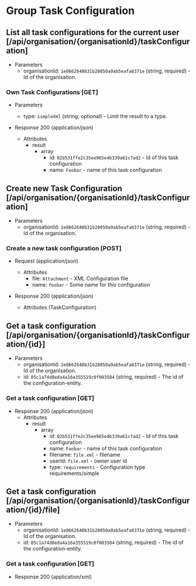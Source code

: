 # Group Task Configuration

## List all task configurations for the current user [/api/organisation/{organisationId}/taskConfiguration]

+ Parameters
    + organisationId: `1e8662640b31b28050a9ab5eafa8371e` (string, required) - Id of the organisation.
    
### Own Task Configurations [GET]

+ Parameters
    + type: `simpleXml` (string, optional) - Limit the result to a type.

+ Response 200 (application/json)
    + Attributes
        + result
            + array
                + id: `02b531ffe2c35ee965e4b339a61c7ad2` - Id of this task configuration
                + name: `Foobar` - name of this task configuration

## Create new Task Configuration [/api/organisation/{organisationId}/taskConfiguration]

+ Parameters
    + organisationId: `1e8662640b31b28050a9ab5eafa8371e` (string, required) - Id of the organisation.
    
### Create a new task configuration [POST]

+ Request (application/json)
    + Attributes
        + file: `Attachment` - XML Configuration file
        + name: `foobar` - Some name for this configuration

+ Response 200 (application/json)
    + Attributes (TaskConfiguration)
    
## Get a task configuration [/api/organisation/{organisationId}/taskConfiguration/{id}]

+ Parameters
    + organisationId: `1e8662640b31b28050a9ab5eafa8371e` (string, required) - Id of the organisation.
    + id: `05c1a74d8eda4a16a355519c0f003504` (string, required) - The id of the configuration-entity.

### Get a task configuration [GET]

+ Response 200 (application/json)
    + Attributes
        + result
            + array
                + id: `02b531ffe2c35ee965e4b339a61c7ad2` - Id of this task configuration
                + name: `Foobar` - name of this task configuration
                + filename: `file.xml` - filename
                + userId: `file.xml` - owner user id
                + type: `requirements` - Configuration type requirements/simple
                    
## Get a task configuration [/api/organisation/{organisationId}/taskConfiguration/{id}/file]

+ Parameters
    + organisationId: `1e8662640b31b28050a9ab5eafa8371e` (string, required) - Id of the organisation.
    + id: `05c1a74d8eda4a16a355519c0f003504` (string, required) - The id of the configuration-entity.

### Get a task configuration [GET]

+ Response 200 (application/xml)